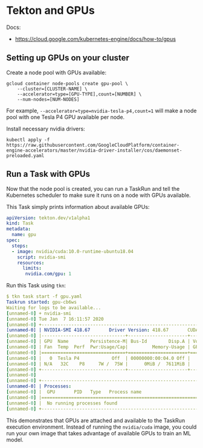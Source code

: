# Tekton and GPUs

Docs:

* https://cloud.google.com/kubernetes-engine/docs/how-to/gpus

## Setting up GPUs on your cluster

Create a node pool with GPUs available:

```
gcloud container node-pools create gpu-pool \
    --cluster=[CLUSTER-NAME] \
    --accelerator=type=[GPU-TYPE],count=[NUMBER] \
    --num-nodes=[NUM-NODES]
```

For example, `--accelerator=type=nvidia-tesla-p4,count=1` will make a node pool with one Tesla P4 GPU available per node.

Install necessary nvidia drivers:

```
kubectl apply -f https://raw.githubusercontent.com/GoogleCloudPlatform/container-engine-accelerators/master/nvidia-driver-installer/cos/daemonset-preloaded.yaml
```

## Run a Task with GPUs

Now that the node pool is created, you can run a TaskRun and tell the Kubernetes scheduler to make sure it runs on a node with GPUs available.

This Task simply prints information about available GPUs:

```yaml
apiVersion: tekton.dev/v1alpha1
kind: Task
metadata:
  name: gpu
spec:
  steps:
  - image: nvidia/cuda:10.0-runtime-ubuntu18.04
    script: nvidia-smi
    resources:
      limits:
       nvidia.com/gpu: 1
```

Run this Task using `tkn`:

```yaml
$ tkn task start -f gpu.yaml
Taskrun started: gpu-cb6ws
Waiting for logs to be available...
[unnamed-0] + nvidia-smi
[unnamed-0] Tue Jan  7 16:11:57 2020       
[unnamed-0] +-----------------------------------------------------------------------------+
[unnamed-0] | NVIDIA-SMI 418.67       Driver Version: 418.67       CUDA Version: 10.1     |
[unnamed-0] |-------------------------------+----------------------+----------------------+
[unnamed-0] | GPU  Name        Persistence-M| Bus-Id        Disp.A | Volatile Uncorr. ECC |
[unnamed-0] | Fan  Temp  Perf  Pwr:Usage/Cap|         Memory-Usage | GPU-Util  Compute M. |
[unnamed-0] |===============================+======================+======================|
[unnamed-0] |   0  Tesla P4            Off  | 00000000:00:04.0 Off |                    0 |
[unnamed-0] | N/A   32C    P8     7W /  75W |      0MiB /  7611MiB |      0%      Default |
[unnamed-0] +-------------------------------+----------------------+----------------------+
[unnamed-0]                                                                                
[unnamed-0] +-----------------------------------------------------------------------------+
[unnamed-0] | Processes:                                                       GPU Memory |
[unnamed-0] |  GPU       PID   Type   Process name                             Usage      |
[unnamed-0] |=============================================================================|
[unnamed-0] |  No running processes found                                                 |
[unnamed-0] +-----------------------------------------------------------------------------+
```

This demonstrates that GPUs are attached and available to the TaskRun execution environment. Instead of running the `nvidia/cuda` image, you could run your own image that takes advantage of available GPUs to train an ML model.
